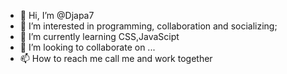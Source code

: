 - 👋 Hi, I’m @Djapa7
- 👀 I’m interested in programming, collaboration and socializing;
- 🌱 I’m currently learning CSS,JavaScipt
- 💞️ I’m looking to collaborate on ...
- 📫 How to reach me call me and work together

<!---
Djapa7/Djapa7 is a ✨ special ✨ repository because its `README.md` (this file) appears on your GitHub profile.
You can click the Preview link to take a look at your changes.
--->
